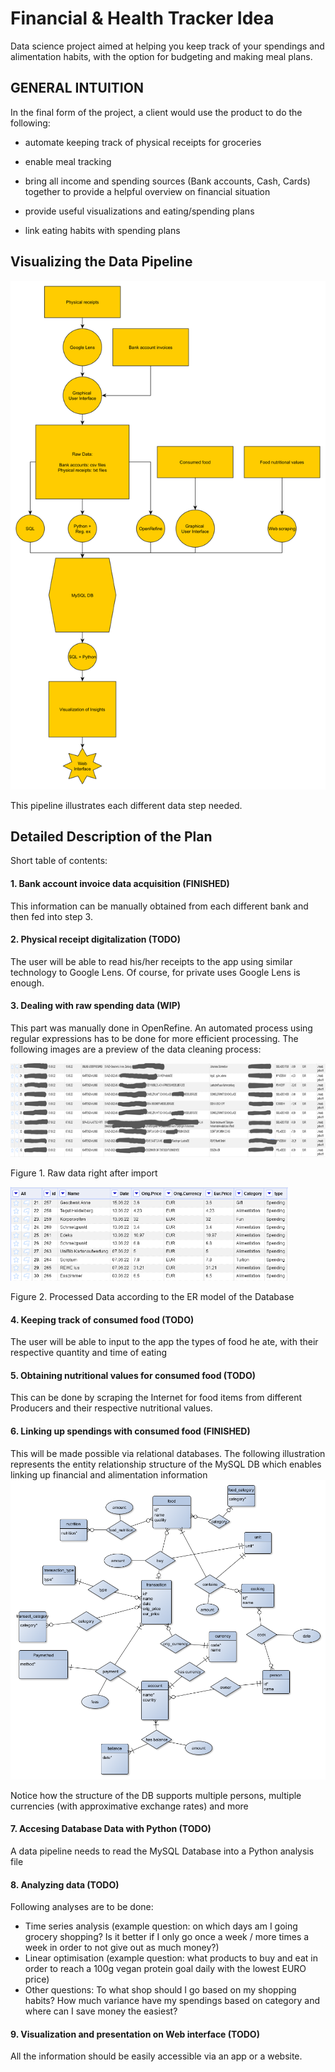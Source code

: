 # Financial & Health Tracker Idea

Data science project aimed at helping you keep track of your spendings and alimentation habits, with the option for budgeting and making meal plans.

## GENERAL INTUITION
In the final form of the project, a client would use the product to do the following:

* automate keeping track of physical receipts for groceries

* enable meal tracking

* bring all income and spending sources (Bank accounts, Cash, Cards)  together to provide a helpful overview on financial situation

* provide useful visualizations and eating/spending plans

* link eating habits with spending plans

## Visualizing the Data Pipeline

![](media/Tracker_3.png)

This pipeline illustrates each different data step needed. 

## Detailed Description of the Plan

Short table of contents:

#### 1. Bank account invoice data acquisition (FINISHED)

This information can be manually obtained from each different bank and then fed into step 3.

#### 2. Physical receipt digitalization (TODO)

The user will be able to read his/her receipts to the app using similar technology to Google Lens. Of course, for private uses Google Lens is enough.

#### 3. Dealing with raw spending data (WIP)

This part was manually done in OpenRefine. An automated process using regular expressions has to be done for more efficient processing. The following images are a preview of the data cleaning process:


<img src="media/Open_B_2_E.png" height="150">

Figure 1. Raw data right after import

<img src="media/Open_A.PNG" height="150">

Figure 2. Processed Data according to the ER model of the Database

#### 4. Keeping track of consumed food (TODO)

The user will be able to input to the app the types of food he ate, with their respective quantity and time of eating

#### 5. Obtaining nutritional values for consumed food (TODO)

This can be done by scraping the Internet for food items from different Producers and their respective nutritional values.

#### 6. Linking up spendings with consumed food (FINISHED)

This will be made possible via relational databases. The following illustration represents the entity relationship structure of the MySQL DB which enables linking up financial and alimentation information
![](media/ER.png)

Notice how the structure of the DB supports multiple persons, multiple currencies (with approximative exchange rates) and more

#### 7. Accesing Database Data with Python (TODO)

A data pipeline needs to read the MySQL Database into a Python analysis file

#### 8. Analyzing data (TODO)

Following analyses are to be done:

- Time series analysis (example question: on which days am I going grocery shopping? Is it better if I only go once a week / more times a week in order to not give out as much money?)
- Linear optimisation (example question: what products to buy and eat in order to reach a 100g vegan protein goal daily with the lowest EURO price)
- Other questions:  To what shop should I go based on my shopping habits? How much variance have my spendings based on category and where can I save money the easiest?

#### 9. Visualization and presentation on Web interface (TODO)

All the information should be easily accessible via an app or a website.
